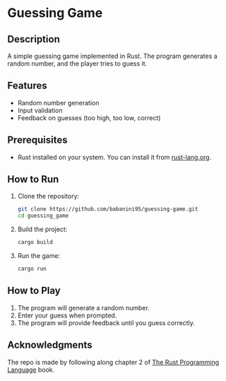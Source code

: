 # Guessing Game

## Description
A simple guessing game implemented in Rust. The program generates a random number, and the player tries to guess it.

## Features
- Random number generation
- Input validation
- Feedback on guesses (too high, too low, correct)

## Prerequisites
- Rust installed on your system. You can install it from [rust-lang.org](https://www.rust-lang.org/).

## How to Run
1. Clone the repository:
    ```bash
    git clone https://github.com/babanini95/guessing-game.git
    cd guessing_game
    ```
2. Build the project:
    ```bash
    cargo build
    ```
3. Run the game:
    ```bash
    cargo run
    ```

## How to Play
1. The program will generate a random number.
2. Enter your guess when prompted.
3. The program will provide feedback until you guess correctly.

## Acknowledgments
The repo is made by following along chapter 2 of [The Rust Programming Language](https://doc.rust-lang.org/book/ch02-00-guessing-game-tutorial.html) book.